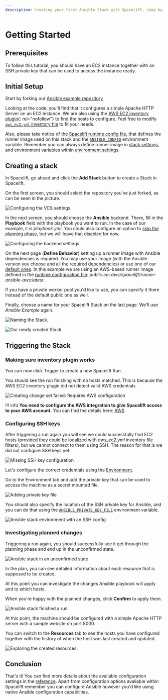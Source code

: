 ```yaml
---
description: Creating your first Ansible Stack with Spacelift, step by step.
---
```


# Getting Started

## Prerequisites

To follow this tutorial, you should have an EC2 instance together with an SSH private key that can be used to access the instance ready.

## Initial Setup

Start by forking our [Ansible example repository](https://github.com/spacelift-io-examples/ansible-example)

Looking at the code, you'll find that it configures a simple Apache HTTP Server on an EC2 instance. We are also using the [AWS EC2 inventory plugin](https://docs.ansible.com/ansible/latest/collections/amazon/aws/aws_ec2_inventory.html){: rel="nofollow"} to find the hosts to configure. Feel free to modify [`aws_ec2.yml` inventory file](https://github.com/spacelift-io-examples/ansible-example/blob/main/aws_ec2.yml) to fit your needs.

Also, please take notice of the [Spacelift runtime config file](https://github.com/spacelift-io-examples/ansible-example/blob/main/.spacelift/config.yml), that defines the runner image used on this stack and the [`ANSIBLE_CONFIG`](../ansible/reference.md#ansiblecfg) environment variable. Remember you can always define runner image in [stack settings](../../concepts/stack/stack-settings.md#runner-image), and environment variables within [environment settings](../../concepts/configuration/environment.md#environment-variables).

## Creating a stack

In Spacelift, go ahead and click the **Add Stack** button to create a Stack in Spacelift.

On the first screen, you should select the repository you've just forked, as can be seen in the picture.

![Configuring the VCS settings.](../../assets/screenshots/ansible/ansible-1-create-new-stack.png)

In the next screen, you should choose the **Ansible** backend. There, fill in the **Playbook** field with the playbook you want to run. In the case of our example, it is _playbook.yml_. You could also configure an option to [skip the planning phase](reference.md#stack-settings), but we will leave that disabled for now.

![Configuring the backend settings.](../../assets/screenshots/ansible/ansible-2-configure-backend.png)

On the next page (**Define Behavior**) setting up a runner image with Ansible dependencies is required. You may use your image (with the Ansible version you choose and all the required dependencies) or use one of our [default ones](https://github.com/spacelift-io/runner-ansible). In this example we are using an AWS-based runner image defined in the [runtime configuration file](#initial-setup): _public.ecr.aws/spacelift/runner-ansible-aws:latest_.

If you have a private worker pool you'd like to use, you can specify it there instead of the default public one as well.

Finally, choose a name for your Spacelift Stack on the last page. We'll use _Ansible Example_ again.

![Naming the Stack.](../../assets/screenshots/ansible/ansible-3-name-stack.png)

![Our newly created Stack.](../../assets/screenshots/ansible/ansible-4-stack-created.png)

## Triggering the Stack

### Making sure inventory plugin works

You can now click Trigger to create a new Spacelift Run.

You should see the run finishing with no hosts matched. This is because the AWS EC2 inventory plugin did not detect valid AWS credentials.

![Creating change set failed: Requires AWS configuration](../../assets/screenshots/ansible/ansible-5-no-aws-error.png)

!!! info
    **You need to configure the AWS integration to give Spacelift access to your AWS account.** You can find the details here: [AWS](../../integrations/cloud-providers/aws.md)

### Configuring SSH keys

After triggering a run again you will see we could successfully find EC2 hosts (provided they could be localized with _aws_ec2.yml_ inventory file filters), but we cannot connect to them using SSH. The reason for that is we did not configure SSH keys yet.

![Missing SSH key configuration](../../assets/screenshots/ansible/ansible-6-no-ssh.png)

Let's configure the correct credentials using the [Environment](../../concepts/configuration/environment.md).

Go to the Environment tab and add the private key that can be used to access the machine as a secret mounted file.

![Adding private key file](../../assets/screenshots/ansible/ansible-7-configure-key.png)

You should also specify the location of the SSH private key for Ansible, and you can do that using the [`ANSIBLE_PRIVATE_KEY_FILE`](./reference.md#ssh-private-key-location) environment variable.

![Ansible stack environment with an SSH config](../../assets/screenshots/ansible/ansible-8-env-config-complete.png)

### Investigating planned changes

Triggering a run again, you should successfully see it get through the planning phase and end up in the unconfirmed state.

![Ansible stack in an unconfirmed state](../../assets/screenshots/ansible/ansible-9-unconfirmed.png)

In the plan, you can see detailed information about each resource that is supposed to be created.

At this point you can investigate the changes Ansible playbook will apply and to which hosts.

When you're happy with the planned changes, click **Confirm** to apply them.

![Ansible stack finished a run](../../assets/screenshots/ansible/ansible-10-finished.png)

At this point, the machine should be configured with a simple Apache HTTP server with a sample website on port 8000.

You can switch to the **Resources** tab to see the hosts you have configured together with the history of when the host was last created and updated.

![Exploring the created resources.](../../assets/screenshots/ansible/ansible-11-resources.png)

## Conclusion

That's it! You can find more details about the available configuration settings in the [reference](reference.md). Apart from configuration options available within Spacelift remember you can configure Ansible however you'd like using native Ansible configuration capabilities.

